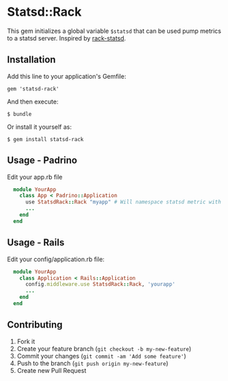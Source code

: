 # Statsd::Rack

This gem initializes a global variable `$statsd` that can be used pump metrics to a statsd server. Inspired by [rack-statsd](https://github.com/github/rack-statsd).

## Installation

Add this line to your application's Gemfile:

    gem 'statsd-rack'

And then execute:

    $ bundle

Or install it yourself as:

    $ gem install statsd-rack

## Usage - Padrino

Edit your app.rb file

```ruby
  module YourApp
    class App < Padrino::Application
      use StatsdRack::Rack "myapp" # Will namespace statsd metric with 'myapp'
      ...
    end
  end
```
## Usage - Rails

Edit your config/application.rb file:

```ruby
  module YourApp
    class Application < Rails::Application
      config.middleware.use StatsdRack::Rack, 'yourapp'
      ...
    end
  end
```

## Contributing

1. Fork it
2. Create your feature branch (`git checkout -b my-new-feature`)
3. Commit your changes (`git commit -am 'Add some feature'`)
4. Push to the branch (`git push origin my-new-feature`)
5. Create new Pull Request

